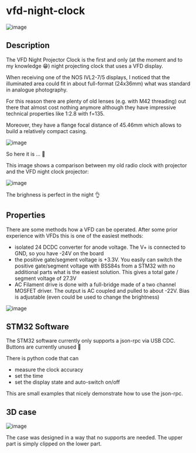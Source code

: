 # vfd-night-clock

![image](https://github.com/shufps/vfd-night-projector-clock/assets/3079832/26defe71-99af-4adf-99c5-2ff88ad4d1ce)

## Description

The VFD Night Projector Clock is the first and only (at the moment and to my knowledge 😁) night projecting clock that uses a VFD display.

When receiving one of the NOS IVL2-7/5 displays, I noticed that the illuminated area could fit in about full-format (24x36mm) what was standard in analogue photography.

For this reason there are plenty of old lenses (e.g. with M42 threading) out there that almost cost nothing anymore although they have impressive technical properties like 1:2.8 with f=135.

Moreover, they have a flange focal distance of 45.46mm which allows to build a relatively compact casing.

![image](https://github.com/shufps/vfd-night-projector-clock/assets/3079832/57ff3927-153c-475b-b000-4556b7a6dd36)

So here it is ... 🥳

This image shows a comparison between my old radio clock with projector and the VFD night clock projector:

![image](https://github.com/shufps/vfd-night-projector-clock/assets/3079832/448887c9-fb1b-4cfb-b31c-fcd3ef0189bd)

The brighness is perfect in the night 👌 

## Properties

There are some methods how a VFD can be operated. After some prior experience with VFDs this is one of the easiest methods:

- isolated 24 DCDC converter for anode voltage. The V+ is connected to GND, so you have -24V on the board
- the positive gate/segment voltage is +3.3V. You easily can switch the positive gate/segment voltage with BSS84s from a STM32 with no additional parts what is the easiest solution. This gives a total gate / segment voltage of 27.3V
- AC Filament drive is done with a full-bridge made of a two channel MOSFET driver. The output is AC coupled and pulled to about -22V. Bias is adjustable (even could be used to change the brightness)

![image](https://github.com/shufps/vfd-night-projector-clock/assets/3079832/3951aacf-8164-4a93-aad1-ff78df7fda37)

## STM32 Software

The STM32 software currently only supports a json-rpc via USB CDC. Buttons are currently unused 🙈

There is python code that can 

- measure the clock accuracy
- set the time
- set the display state and auto-switch on/off

This are small examples that nicely demonstrate how to use the json-rpc.

## 3D case

![image](https://github.com/shufps/vfd-night-projector-clock/assets/3079832/7ccb60f4-8a49-468e-9ba0-ce93a029dc57)

The case was designed in a way that no supports are needed. The upper part is simply clipped on the lower part.
